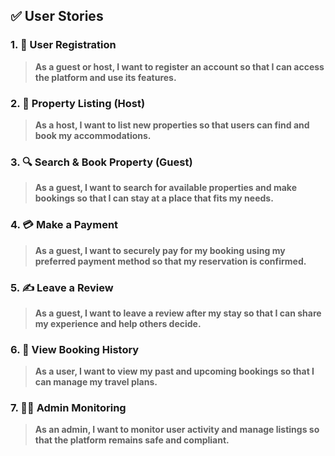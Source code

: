 
## ✅ **User Stories**

### 1. 🧾 **User Registration**
> **As a guest or host, I want to register an account so that I can access the platform and use its features.**

### 2. 🏡 **Property Listing (Host)**
> **As a host, I want to list new properties so that users can find and book my accommodations.**

### 3. 🔍 **Search & Book Property (Guest)**
> **As a guest, I want to search for available properties and make bookings so that I can stay at a place that fits my needs.**

### 4. 💳 **Make a Payment**
> **As a guest, I want to securely pay for my booking using my preferred payment method so that my reservation is confirmed.**

### 5. ✍️ **Leave a Review**
> **As a guest, I want to leave a review after my stay so that I can share my experience and help others decide.**

### 6. 🧾 **View Booking History**
> **As a user, I want to view my past and upcoming bookings so that I can manage my travel plans.**

### 7. 🧑‍💼 **Admin Monitoring**
> **As an admin, I want to monitor user activity and manage listings so that the platform remains safe and compliant.**


